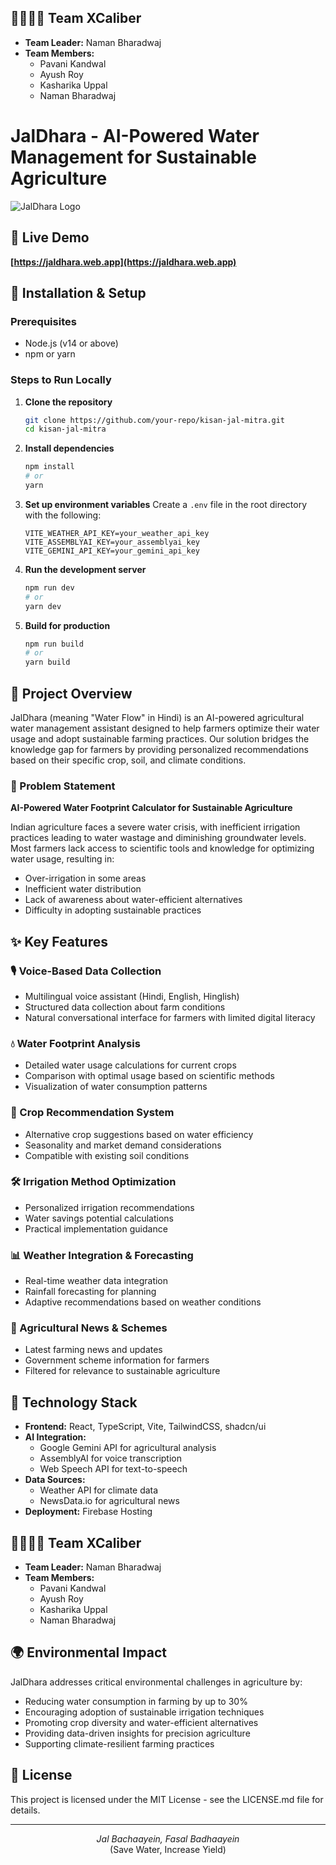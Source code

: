 ## 👨‍👩‍👧‍👦 Team XCaliber

- **Team Leader:** Naman Bharadwaj
- **Team Members:**
  - Pavani Kandwal
  - Ayush Roy
  - Kasharika Uppal
  - Naman Bharadwaj



# JalDhara - AI-Powered Water Management for Sustainable Agriculture

![JalDhara Logo](https://photos.app.goo.gl/4HwfiT9R5pYb9UKQ7)

## 🌊 Live Demo
**[https://jaldhara.web.app](https://jaldhara.web.app)**

## 🚀 Installation & Setup

### Prerequisites
- Node.js (v14 or above)
- npm or yarn

### Steps to Run Locally

1. **Clone the repository**
   ```bash
   git clone https://github.com/your-repo/kisan-jal-mitra.git
   cd kisan-jal-mitra
   ```

2. **Install dependencies**
   ```bash
   npm install
   # or
   yarn
   ```

3. **Set up environment variables**
   Create a `.env` file in the root directory with the following:
   ```
   VITE_WEATHER_API_KEY=your_weather_api_key
   VITE_ASSEMBLYAI_KEY=your_assemblyai_key
   VITE_GEMINI_API_KEY=your_gemini_api_key
   ```

4. **Run the development server**
   ```bash
   npm run dev
   # or
   yarn dev
   ```

5. **Build for production**
   ```bash
   npm run build
   # or
   yarn build
   ```

## 📱 Project Overview

JalDhara (meaning "Water Flow" in Hindi) is an AI-powered agricultural water management assistant designed to help farmers optimize their water usage and adopt sustainable farming practices. Our solution bridges the knowledge gap for farmers by providing personalized recommendations based on their specific crop, soil, and climate conditions.

### 🌱 Problem Statement
**AI-Powered Water Footprint Calculator for Sustainable Agriculture**

Indian agriculture faces a severe water crisis, with inefficient irrigation practices leading to water wastage and diminishing groundwater levels. Most farmers lack access to scientific tools and knowledge for optimizing water usage, resulting in:
- Over-irrigation in some areas
- Inefficient water distribution
- Lack of awareness about water-efficient alternatives
- Difficulty in adopting sustainable practices

## ✨ Key Features

### 🎙️ Voice-Based Data Collection
- Multilingual voice assistant (Hindi, English, Hinglish)
- Structured data collection about farm conditions
- Natural conversational interface for farmers with limited digital literacy

### 💧 Water Footprint Analysis
- Detailed water usage calculations for current crops
- Comparison with optimal usage based on scientific methods
- Visualization of water consumption patterns

### 🌾 Crop Recommendation System
- Alternative crop suggestions based on water efficiency
- Seasonality and market demand considerations
- Compatible with existing soil conditions

### 🛠️ Irrigation Method Optimization
- Personalized irrigation recommendations
- Water savings potential calculations
- Practical implementation guidance

### 📊 Weather Integration & Forecasting
- Real-time weather data integration
- Rainfall forecasting for planning
- Adaptive recommendations based on weather conditions

### 📰 Agricultural News & Schemes
- Latest farming news and updates
- Government scheme information for farmers
- Filtered for relevance to sustainable agriculture

## 🔧 Technology Stack

- **Frontend:** React, TypeScript, Vite, TailwindCSS, shadcn/ui
- **AI Integration:** 
  - Google Gemini API for agricultural analysis
  - AssemblyAI for voice transcription
  - Web Speech API for text-to-speech
- **Data Sources:**
  - Weather API for climate data
  - NewsData.io for agricultural news
- **Deployment:** Firebase Hosting

## 👨‍👩‍👧‍👦 Team XCaliber

- **Team Leader:** Naman Bharadwaj
- **Team Members:**
  - Pavani Kandwal
  - Ayush Roy
  - Kasharika Uppal
  - Naman Bharadwaj

## 🌍 Environmental Impact

JalDhara addresses critical environmental challenges in agriculture by:

- Reducing water consumption in farming by up to 30%
- Encouraging adoption of sustainable irrigation techniques
- Promoting crop diversity and water-efficient alternatives
- Providing data-driven insights for precision agriculture
- Supporting climate-resilient farming practices

## 📄 License

This project is licensed under the MIT License - see the LICENSE.md file for details.

---

<p align="center">
  <i>Jal Bachaayein, Fasal Badhaayein</i><br>
  (Save Water, Increase Yield)
</p>
 
